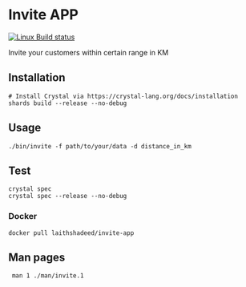 # Invite APP

[![Linux Build status](https://travis-ci.org/laithshadeed/invite-test.svg?branch=master)](https://travis-ci.org/laithshadeed/invite-test)

Invite your customers within certain range in KM

## Installation

```
# Install Crystal via https://crystal-lang.org/docs/installation
shards build --release --no-debug
```

## Usage

```
./bin/invite -f path/to/your/data -d distance_in_km
```

## Test

```
crystal spec
crystal spec --release --no-debug
```

### Docker
```
docker pull laithshadeed/invite-app
```

## Man pages
```
 man 1 ./man/invite.1
```

